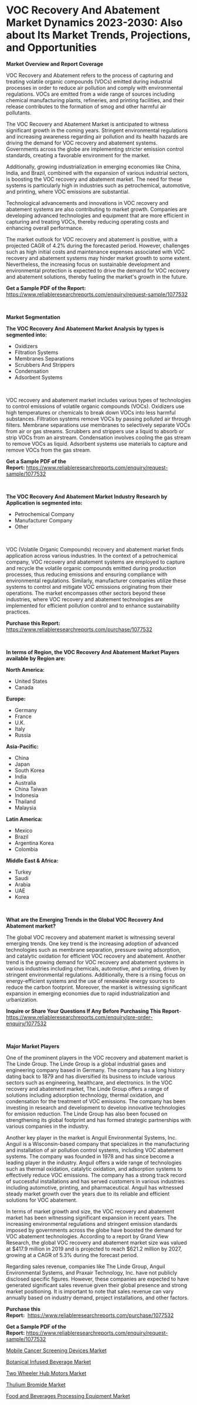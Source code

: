 <p><h1>VOC Recovery And Abatement Market Dynamics 2023-2030: Also about Its Market Trends, Projections, and Opportunities</h1></p><p><strong>Market Overview and Report Coverage</strong></p>
<p><p>VOC Recovery and Abatement refers to the process of capturing and treating volatile organic compounds (VOCs) emitted during industrial processes in order to reduce air pollution and comply with environmental regulations. VOCs are emitted from a wide range of sources including chemical manufacturing plants, refineries, and printing facilities, and their release contributes to the formation of smog and other harmful air pollutants.</p><p>The VOC Recovery and Abatement Market is anticipated to witness significant growth in the coming years. Stringent environmental regulations and increasing awareness regarding air pollution and its health hazards are driving the demand for VOC recovery and abatement systems. Governments across the globe are implementing stricter emission control standards, creating a favorable environment for the market.</p><p>Additionally, growing industrialization in emerging economies like China, India, and Brazil, combined with the expansion of various industrial sectors, is boosting the VOC recovery and abatement market. The need for these systems is particularly high in industries such as petrochemical, automotive, and printing, where VOC emissions are substantial.</p><p>Technological advancements and innovations in VOC recovery and abatement systems are also contributing to market growth. Companies are developing advanced technologies and equipment that are more efficient in capturing and treating VOCs, thereby reducing operating costs and enhancing overall performance.</p><p>The market outlook for VOC recovery and abatement is positive, with a projected CAGR of 4.2% during the forecasted period. However, challenges such as high initial costs and maintenance expenses associated with VOC recovery and abatement systems may hinder market growth to some extent. Nevertheless, the increasing focus on sustainable development and environmental protection is expected to drive the demand for VOC recovery and abatement solutions, thereby fueling the market's growth in the future.</p></p>
<p><strong>Get a Sample PDF of the Report:</strong> <a href="https://www.reliableresearchreports.com/enquiry/request-sample/1077532">https://www.reliableresearchreports.com/enquiry/request-sample/1077532</a></p>
<p>&nbsp;</p>
<p><strong>Market Segmentation</strong></p>
<p><strong>The VOC Recovery And Abatement Market Analysis by types is segmented into:</strong></p>
<p><ul><li>Oxidizers</li><li>Filtration Systems</li><li>Membranes Separations</li><li>Scrubbers And Strippers</li><li>Condensation</li><li>Adsorbent Systems</li></ul></p>
<p>&nbsp;</p>
<p><p>VOC recovery and abatement market includes various types of technologies to control emissions of volatile organic compounds (VOCs). Oxidizers use high temperatures or chemicals to break down VOCs into less harmful substances. Filtration systems remove VOCs by passing polluted air through filters. Membrane separations use membranes to selectively separate VOCs from air or gas streams. Scrubbers and strippers use a liquid to absorb or strip VOCs from an airstream. Condensation involves cooling the gas stream to remove VOCs as liquid. Adsorbent systems use materials to capture and remove VOCs from the gas stream.</p></p>
<p><strong>Get a Sample PDF of the Report:</strong>&nbsp;<a href="https://www.reliableresearchreports.com/enquiry/request-sample/1077532">https://www.reliableresearchreports.com/enquiry/request-sample/1077532</a></p>
<p>&nbsp;</p>
<p><strong>The VOC Recovery And Abatement Market Industry Research by Application is segmented into:</strong></p>
<p><ul><li>Petrochemical Company</li><li>Manufacturer Company</li><li>Other</li></ul></p>
<p>&nbsp;</p>
<p><p>VOC (Volatile Organic Compounds) recovery and abatement market finds application across various industries. In the context of a petrochemical company, VOC recovery and abatement systems are employed to capture and recycle the volatile organic compounds emitted during production processes, thus reducing emissions and ensuring compliance with environmental regulations. Similarly, manufacturer companies utilize these systems to control and mitigate VOC emissions originating from their operations. The market encompasses other sectors beyond these industries, where VOC recovery and abatement technologies are implemented for efficient pollution control and to enhance sustainability practices.</p></p>
<p><strong>Purchase this Report:</strong>&nbsp; <a href="https://www.reliableresearchreports.com/purchase/1077532">https://www.reliableresearchreports.com/purchase/1077532</a></p>
<p>&nbsp;</p>
<p><strong>In terms of Region, the VOC Recovery And Abatement Market Players available by Region are:</strong></p>
<p>
    <p> <strong> North America: </strong>
        <ul>
            <li>United States</li>
            <li>Canada</li>
        </ul>
        </p> 
    <p> <strong> Europe: </strong>
        <ul>
            <li>Germany</li>
            <li>France</li>
            <li>U.K.</li>
            <li>Italy</li>
            <li>Russia</li>
        </ul>
        </p> 
    <p> <strong> Asia-Pacific: </strong>
        <ul>
            <li>China</li>
            <li>Japan</li>
            <li>South Korea</li>
            <li>India</li>
            <li>Australia</li>
            <li>China Taiwan</li>
            <li>Indonesia</li>
            <li>Thailand</li>
            <li>Malaysia</li>
        </ul>
        </p> 
    <p> <strong> Latin America: </strong>
        <ul>
            <li>Mexico</li>
            <li>Brazil</li>
            <li>Argentina Korea</li>
            <li>Colombia</li>
        </ul>
        </p> 
    <p> <strong> Middle East & Africa: </strong>
        <ul>
            <li>Turkey</li>
            <li>Saudi</li>
            <li>Arabia</li>
            <li>UAE</li>
            <li>Korea</li>
        </ul>
    </p>
    </p>
<p>&nbsp;</p>
<p><strong>What are the Emerging Trends in the Global VOC Recovery And Abatement market?</strong></p>
<p><p>The global VOC recovery and abatement market is witnessing several emerging trends. One key trend is the increasing adoption of advanced technologies such as membrane separation, pressure swing adsorption, and catalytic oxidation for efficient VOC recovery and abatement. Another trend is the growing demand for VOC recovery and abatement systems in various industries including chemicals, automotive, and printing, driven by stringent environmental regulations. Additionally, there is a rising focus on energy-efficient systems and the use of renewable energy sources to reduce the carbon footprint. Moreover, the market is witnessing significant expansion in emerging economies due to rapid industrialization and urbanization.</p></p>
<p><strong>Inquire or Share Your Questions If Any Before Purchasing This Report</strong>- <a href="https://www.reliableresearchreports.com/enquiry/pre-order-enquiry/1077532">https://www.reliableresearchreports.com/enquiry/pre-order-enquiry/1077532</a></p>
<p>&nbsp;</p>
<p><strong>Major Market Players</strong></p>
<p><p>One of the prominent players in the VOC recovery and abatement market is The Linde Group. The Linde Group is a global industrial gases and engineering company based in Germany. The company has a long history dating back to 1879 and has diversified its business to include various sectors such as engineering, healthcare, and electronics. In the VOC recovery and abatement market, The Linde Group offers a range of solutions including adsorption technology, thermal oxidation, and condensation for the treatment of VOC emissions. The company has been investing in research and development to develop innovative technologies for emission reduction. The Linde Group has also been focused on strengthening its global footprint and has formed strategic partnerships with various companies in the industry.</p><p>Another key player in the market is Anguil Environmental Systems, Inc. Anguil is a Wisconsin-based company that specializes in the manufacturing and installation of air pollution control systems, including VOC abatement systems. The company was founded in 1978 and has since become a leading player in the industry. Anguil offers a wide range of technologies such as thermal oxidation, catalytic oxidation, and adsorption systems to effectively reduce VOC emissions. The company has a strong track record of successful installations and has served customers in various industries including automotive, printing, and pharmaceutical. Anguil has witnessed steady market growth over the years due to its reliable and efficient solutions for VOC abatement.</p><p>In terms of market growth and size, the VOC recovery and abatement market has been witnessing significant expansion in recent years. The increasing environmental regulations and stringent emission standards imposed by governments across the globe have boosted the demand for VOC abatement technologies. According to a report by Grand View Research, the global VOC recovery and abatement market size was valued at $417.9 million in 2019 and is projected to reach $621.2 million by 2027, growing at a CAGR of 5.3% during the forecast period.</p><p>Regarding sales revenue, companies like The Linde Group, Anguil Environmental Systems, and Praxair Technology, Inc. have not publicly disclosed specific figures. However, these companies are expected to have generated significant sales revenue given their global presence and strong market positioning. It is important to note that sales revenue can vary annually based on industry demand, project installations, and other factors.</p></p>
<p><strong>Purchase this Report:</strong>&nbsp;&nbsp;<a href="https://www.reliableresearchreports.com/purchase/1077532">https://www.reliableresearchreports.com/purchase/1077532</a></p>
<p></p>
<p><strong>Get a Sample PDF of the Report:</strong>&nbsp;<a href="https://www.reliableresearchreports.com/enquiry/request-sample/1077532">https://www.reliableresearchreports.com/enquiry/request-sample/1077532</a></p>
<p><p><a href="https://github.com/CliffMedina6/Market-Research-Report-List-1/blob/main/mobile-cancer-screening-devices-market.md">Mobile Cancer Screening Devices Market</a></p><p><a href="https://www.linkedin.com/pulse/botanical-infused-beverage-market-insights-players-forecast-till-kffvc/">Botanical Infused Beverage Market</a></p><p><a href="https://github.com/PeterParrish5/Market-Research-Report-List-1/blob/main/two-wheeler-hub-motors-market.md">Two Wheeler Hub Motors Market</a></p><p><a href="https://www.linkedin.com/pulse/thulium-bromide-market-size-growth-forecast-from-2023--souae/">Thulium Bromide Market</a></p><p><a href="https://medium.com/@zoeyjohns1903/food-and-beverages-processing-equipment-market-size-growth-forecast-2023-2030-e6e38db48a6c">Food and Beverages Processing Equipment Market</a></p></p>